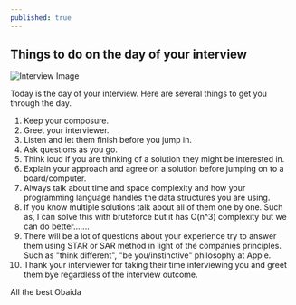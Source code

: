 ```yaml
---
published: true
---
```

## Things to do on the day of your interview

![Interview Image]({{site.baseurl}}/_posts/interview.png)

Today is the day of your interview. Here are several things to get you through the day.
1. Keep your composure.
1. Greet your interviewer.
1. Listen and let them finish before you jump in.
1. Ask questions as you go.
1. Think loud if you are thinking of a solution they might be interested in.
1. Explain your approach and agree on a solution before jumping on to a board/computer.
1. Always talk about time and space complexity and how your programming language handles the data structures you are using.
1. If you know multiple solutions talk about all of them one by one. Such as, I can solve this with bruteforce but it has O(n^3) complexity but we can do better.......
1. There will be a lot of questions about your experience try to answer them using STAR or SAR method in light of the companies principles. Such as "think different", "be you/instinctive" philosophy at Apple.
1. Thank your interviewer for taking their time interviewing you and greet them bye regardless of the interview outcome.

All the best
Obaida
